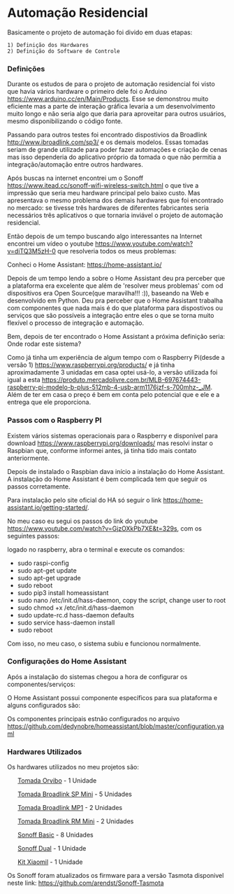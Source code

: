 Automação Residencial
===================================================

Basicamente o projeto de automação foi divido em duas etapas:
```
1) Definição dos Hardwares
2) Definição do Software de Controle
```

<h3> Definições </h3>

Durante os estudos de para o projeto de automação residencial foi visto que havia vários hardware o primeiro dele foi o Arduino https://www.arduino.cc/en/Main/Products. Esse se demonstrou muito eficiente mas a parte de interação gráfica levaria a um desenvolvimento muito longo e não seria algo que daria para aproveitar para outros usuários, mesmo disponibilizando o código fonte.

Passando para outros testes foi encontrado dispostivios da Broadlink http://www.ibroadlink.com/sp3/ e os demais modelos. Essas tomadas seriam de grande utilizade para poder fazer automações e criação de cenas mas isso dependeria do aplicativo próprio da tomada o que não permitia a integração/automação entre outros hardwares.

Após buscas na internet encontrei um o Sonoff https://www.itead.cc/sonoff-wifi-wireless-switch.html o que tive a impressão que seria meu hardware principal pelo baixo custo. Mas apresentava o mesmo problema dos demais hardwares que foi encontrado no mercado: se tivesse três hardwares de diferentes fabricantes seria necessários três aplicativos o que tornaria inviável o projeto de automação residencial.

Então depois de um tempo buscando algo interessantes na Internet encontrei um vídeo o youtube https://www.youtube.com/watch?v=diTQ3M5zH-0 que resolveria todos os meus problemas:

Conheci o Home Assistant: https://home-assistant.io/

Depois de um tempo lendo a sobre o Home Assistant deu pra perceber que a plataforma era excelente que além de 'resolver meus problemas' com od dispositivos era Open Source(que maravilha!!! :)), baseando na Web e desenvolvido em Python. Deu pra perceber que o Home Assistant trabalha com componentes que nada mais é do que plataforma para dispostivos ou serviços que são possíveis a integração entre eles o que se torna muito flexível o processo de integração e automação.

Bem, depois de ter encontrado o Home Assistant a próxima definição seria: Onde rodar este sistema?

Como já tinha um experiência de algum tempo com o Raspberry Pi(desde a versão 1) https://www.raspberrypi.org/products/ e já tinha aproximadamente 3 unidadas em casa optei usá-lo, a versão utilizada foi igual a esta https://produto.mercadolivre.com.br/MLB-697674443-raspberry-pi-modelo-b-plus-512mb-4-usb-arm1176jzf-s-700mhz-_JM. Além de ter em casa o preço é bem em conta pelo potencial que e ele e a entrega que ele proporciona.

<h3> Passos com o Raspberry PI </h3>

Existem vários sistemas operacionais para o Raspberry e disponível para download https://www.raspberrypi.org/downloads/ mas resolvi instar o Raspbian que, conforme informei antes, já tinha tido mais contato anteriormente.

Depois de instalado o Raspbian dava início a instalação do Home Assistant.
A instalação do Home Assistant é bem complicada tem que seguir os passos corretamente.

Para instalação pelo site oficial do HA só seguir o link https://home-assistant.io/getting-started/.

No meu caso eu segui os passos do link do youtube https://www.youtube.com/watch?v=GjzOXkPb7XE&t=329s, com os seguintes passos:

logado no raspberry, abra o terminal e execute os comandos:
* sudo raspi-config
* sudo apt-get update
* sudo apt-get upgrade
* sudo reboot
* sudo pip3 install homeassistant
* sudo nano /etc/init.d/hass-daemon, copy the script, change user to root
* sudo chmod +x /etc/init.d/hass-daemon
* sudo update-rc.d hass-daemon defaults
* sudo service hass-daemon install
* sudo reboot

Com isso, no meu caso, o sistema subiu e funcionou normalmente.

<h3> Configurações do Home Assistant </h3>

Após a instalação do sistemas chegou a hora de configurar os componentes/serviços:

O Home Assistant possui componente específicos para sua plataforma e alguns configurados são:

Os componentes principais estnão configurados no arquivo https://github.com/dedynobre/homeassistant/blob/master/configuration.yaml

<h3> Hardwares Utilizados </h3>

Os hardwares utilizados no meu projetos são:

<ul> <a href="https://pt.aliexpress.com/item/US-Plug-Orvibo-S25US-Smart-WiFi-Socket-Plug-APP-Remote-Control-US-Standard-Switch-Work/32826373664.html?spm=a2g03.search0104.3.83.sd6V1s&ws_ab_test=searchweb0_0,searchweb201602_3_10152_10065_10151_10344_10068_10345_5000017_10342_10547_10343_51102_10340_10341_5060017_10548_5130017_10541_10084_10083_10307_10539_10312_10059_5080017_10313_10314_10534_100031_10604_10603_10103_10605_10594_10596_10142_10107,searchweb201603_31,ppcSwitch_5&algo_expid=dba8bf2f-8bad-429e-a403-fb72e89ed34a-13&algo_pvid=dba8bf2f-8bad-429e-a403-fb72e89ed34a&rmStoreLevelAB=0"> Tomada Orvibo</a> - 1 Unidade </ul>

<ul> <a href="https://pt.aliexpress.com/item/Original-Broadlink-SP-Mini-3-Contros-CC-Wireless-Smart-Power-Plug-Socket-Wifi-Voice-Remote-Control/32813351231.html?spm=a2g03.search0104.3.3.1tDK3g&ws_ab_test=searchweb0_0,searchweb201602_3_10152_10065_5000015_10151_10344_10068_10345_10342_10547_10343_51102_10340_10341_10548_5130015_10541_10084_10083_10307_10539_5080015_10312_10059_10313_10314_10534_100031_10604_10603_10103_10605_10594_5060015_10596_10142_10107,searchweb201603_31,ppcSwitch_5&algo_expid=2093aa2c-ecd7-4a57-9f99-30a8cf5636c8-0&algo_pvid=2093aa2c-ecd7-4a57-9f99-30a8cf5636c8&rmStoreLevelAB=0"> Tomada Broadlink SP Mini</a> - 5 Unidades </ul> 

<ul> <a href="https://pt.aliexpress.com/item/Original-Broadlink-MP1-Socket-Plug-Remote-Control-Separately-Controllable-WiFi-4-Outlet-Power-Strip-For-Smart/32809313955.html?spm=a2g03.search0104.3.3.ko9aVm&ws_ab_test=searchweb0_0,searchweb201602_3_10152_10065_10151_10344_10068_10345_5000017_10342_10547_10343_51102_10340_10341_5060017_10548_5130017_10541_10084_10083_10307_10539_10312_10059_5080017_10313_10314_10534_100031_10604_10603_10103_10605_10594_10596_10142_10107,searchweb201603_31,ppcSwitch_5&algo_expid=6e1cda15-8ab0-472e-bc34-a49065d67392-0&algo_pvid=6e1cda15-8ab0-472e-bc34-a49065d67392&rmStoreLevelAB=0"> Tomada Broadlink MP1</a> - 2 Unidades </ul> 

<ul> <a href="https://pt.aliexpress.com/item/Broadlink-RM2-RM-PRO-Smart-Home-Automation-WiFi-IR-RF-Universal-Intelligent-Wireless-remote-Controller-for/32729931353.html?spm=a2g03.search0104.3.75.rbStcA&ws_ab_test=searchweb0_0,searchweb201602_3_10152_10065_5000015_10151_10344_10068_10345_10342_10547_10343_51102_10340_10341_10548_5130015_10541_10084_10083_10307_10539_5080015_10312_10059_10313_10314_10534_100031_10604_10603_10103_10605_10594_5060015_10596_10142_10107,searchweb201603_31,ppcSwitch_5&algo_expid=04326a10-6ca8-458e-84bf-dce5aeab441b-11&algo_pvid=04326a10-6ca8-458e-84bf-dce5aeab441b&rmStoreLevelAB=0"> Tomada Broadlink RM Mini</a> - 2 Unidades </ul> 

<ul> <a href="https://pt.aliexpress.com/item/SONOFF-interruptor-Wifi-m-dulo-Interruptor-do-Rel-Sem-Fio-B-sica-Sonoff-Casa-Inteligente-Universal/32837188535.html?spm=a2g03.search0104.3.72.a5iow2&ws_ab_test=searchweb0_0%2Csearchweb201602_3_10152_10065_10151_10344_10068_10345_5000017_10342_10547_10343_51102_10340_10341_5060017_10548_5130017_10541_10084_10083_10307_10539_10312_10059_5080017_10313_10314_10534_100031_10604_10603_10103_10605_10594_10596_10142_10107%2Csearchweb201603_31%2CppcSwitch_5&algo_expid=9982e7e6-e148-4503-9454-8b44e97e1f57-9&algo_pvid=9982e7e6-e148-4503-9454-8b44e97e1f57&rmStoreLevelAB=0"> Sonoff Basic</a> - 8 Unidades </ul> 

<ul> <a href="https://pt.aliexpress.com/item/Sonoff-Dual-Home-Automation-Wireless-WiFi-Smart-Switch-10A-Smart-Switch-Module-Remote-Control/32827070046.html?spm=a2g03.search0104.3.1.5TdJnL&ws_ab_test=searchweb0_0,searchweb201602_3_10152_10065_10151_10344_10068_5000016_10345_10342_10547_10343_51102_10340_5060016_10341_10548_5130016_10541_10084_10083_10307_10539_10312_10059_10313_5080016_10314_10534_100031_10604_10603_10103_10605_10594_10596_10142_10107,searchweb201603_31,ppcSwitch_5&algo_expid=d86bc252-caa8-48a3-b0aa-857d551eb885-0&algo_pvid=d86bc252-caa8-48a3-b0aa-857d551eb885&rmStoreLevelAB=0"> Sonoff Dual</a> - 1 Unidade </ul> 

<ul> <a href="https://pt.aliexpress.com/item/Original-Aqara-Kit-Casa-Inteligente-Wi-fi-Sem-Fio-Multifuncional-Porta-de-Entrada-Da-Janela-Da/32841014026.html?spm=a2g03.search0104.3.134.UpjyN4&ws_ab_test=searchweb0_0%2Csearchweb201602_3_10152_10065_10151_10344_10068_10345_5000017_10342_10547_10343_51102_10340_10341_5060017_10548_5130017_10541_10084_10083_10307_10539_10312_10059_5080017_10313_10314_10534_100031_10604_10603_10103_10605_10594_10596_10142_10107%2Csearchweb201603_31%2CppcSwitch_5&algo_expid=1b39b40c-79bf-4b21-a611-e3e93c04b91c-16&algo_pvid=1b39b40c-79bf-4b21-a611-e3e93c04b91c&rmStoreLevelAB=0"> Kit Xiaomil</a> - 1 Unidade </ul>

Os Sonoff foram atualizados os firmware para a versão Tasmota disponivel neste link: https://github.com/arendst/Sonoff-Tasmota
